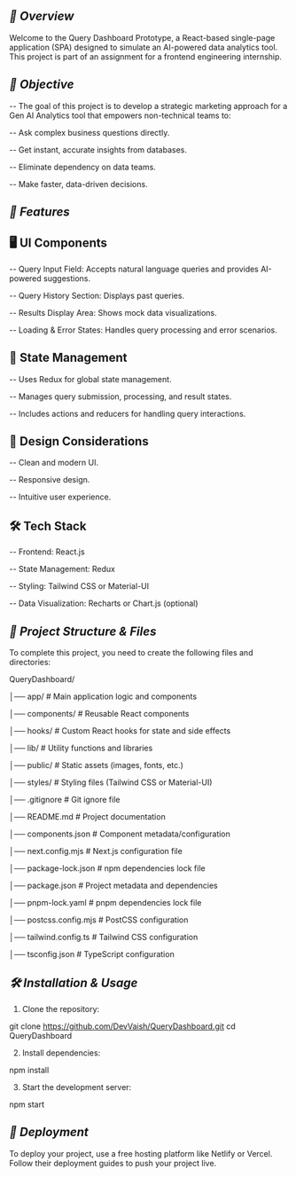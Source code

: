 ## *📌 Overview*

Welcome to the Query Dashboard Prototype, a React-based single-page application (SPA) designed to simulate an AI-powered data analytics tool. This project is part of an assignment for a frontend engineering internship.

## *🚀 Objective*

-- The goal of this project is to develop a strategic marketing approach for a Gen AI Analytics tool that empowers non-technical teams to:

-- Ask complex business questions directly.

-- Get instant, accurate insights from databases.

-- Eliminate dependency on data teams.

-- Make faster, data-driven decisions.


## *📜 Features*

## 🖥️ UI Components

-- Query Input Field: Accepts natural language queries and provides AI-powered suggestions.

-- Query History Section: Displays past queries.

-- Results Display Area: Shows mock data visualizations.

-- Loading & Error States: Handles query processing and error scenarios.

## 🔧 State Management

-- Uses Redux for global state management.

-- Manages query submission, processing, and result states.

-- Includes actions and reducers for handling query interactions.

## 🎨 Design Considerations

-- Clean and modern UI.

-- Responsive design.

-- Intuitive user experience.

## 🛠️ Tech Stack

-- Frontend: React.js

-- State Management: Redux

-- Styling: Tailwind CSS or Material-UI

-- Data Visualization: Recharts or Chart.js (optional)


## *📂 Project Structure & Files*

To complete this project, you need to create the following files and directories:

QueryDashboard/

│── app/                    # Main application logic and components

│── components/             # Reusable React components

│── hooks/                  # Custom React hooks for state and side effects

│── lib/                    # Utility functions and libraries

│── public/                 # Static assets (images, fonts, etc.)

│── styles/                 # Styling files (Tailwind CSS or Material-UI)

│── .gitignore              # Git ignore file

│── README.md               # Project documentation

│── components.json         # Component metadata/configuration

│── next.config.mjs         # Next.js configuration file

│── package-lock.json       # npm dependencies lock file

│── package.json            # Project metadata and dependencies

│── pnpm-lock.yaml          # pnpm dependencies lock file

│── postcss.config.mjs      # PostCSS configuration

│── tailwind.config.ts      # Tailwind CSS configuration

│── tsconfig.json           # TypeScript configuration


## *🛠️ Installation & Usage*

1. Clone the repository:

git clone https://github.com/DevVaish/QueryDashboard.git
cd QueryDashboard

2. Install dependencies:

npm install

3. Start the development server:

npm start


## *📌 Deployment*

To deploy your project, use a free hosting platform like Netlify or Vercel. Follow their deployment guides to push your project live.
